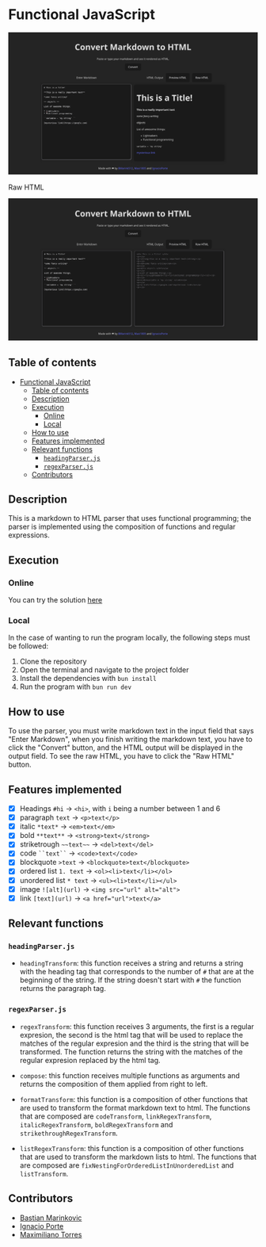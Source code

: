 # Functional JavaScript

![image](/img/Markdown%20to%20Html%20parser.png)

Raw HTML

![image](/img/Raw%20Markdown%20to%20Html%20parser.png)

## Table of contents

- [Functional JavaScript](#functional-javascript)
  - [Table of contents](#table-of-contents)
  - [Description](#description)
  - [Execution](#execution)
    - [Online](#online)
    - [Local](#local)
  - [How to use](#how-to-use)
  - [Features implemented](#features-implemented)
  - [Relevant functions](#relevant-functions)
    - [`headingParser.js`](#headingparserjs)
    - [`regexParser.js`](#regexparserjs)
  - [Contributors](#contributors)

## Description

This is a markdown to HTML parser that uses functional programming; the parser is implemented using the composition of functions and regular expressions.

## Execution

### Online

You can try the solution [here](https://markdown-html-parser.netlify.app/)

### Local

In the case of wanting to run the program locally, the following steps must be followed:

1. Clone the repository
2. Open the terminal and navigate to the project folder
3. Install the dependencies with `bun install`
4. Run the program with `bun run dev`

## How to use

To use the parser, you must write markdown text in the input field that says "Enter Markdown", when you finish writing the markdown text, you have to click the "Convert" button, and the HTML output will be displayed in the output field. To see the raw HTML, you have to click the "Raw HTML" button.

## Features implemented

- [x] Headings `#hi` -> `<hi>`, with `i` being a number between 1 and 6
- [x] paragraph `text` -> `<p>text</p>`
- [x] italic `*text*` -> `<em>text</em>`
- [x] bold `**text**` -> `<strong>text</strong>`
- [x] striketrough `~~text~~` -> `<del>text</del>`
- [x] code ``` ``text`` ``` -> `<code>text</code>`
- [x] blockquote `>text` -> `<blockquote>text</blockquote>`
- [x] ordered list `1. text` -> `<ol><li>text</li></ol>`
- [x] unordered list `* text` -> `<ul><li>text</li></ul>`
- [x] image `![alt](url)` -> `<img src="url" alt="alt">`
- [x] link `[text](url)` -> `<a href="url">text</a>`

## Relevant functions

### `headingParser.js`

- `headingTransform`: this function receives a string and returns a string with the heading tag that corresponds to the number of `#` that are at the beginning of the string. If the string doesn't start with `#` the function returns the paragraph tag.

### `regexParser.js`

- `regexTransform`: this function receives 3 arguments, the first is a regular expresion, the second is the html tag that will be used to replace the matches of the regular expresion and the third is the string that will be transformed. The function returns the string with the matches of the regular expresion replaced by the html tag.

- `compose`: this function receives multiple functions as arguments and returns the composition of them applied from right to left.

- `formatTransform`: this function is a composition of other functions that are used to transform the format markdown text to html. The functions that are composed are `codeTransform`, `linkRegexTransform`, `italicRegexTransform`, `boldRegexTransform` and `strikethroughRegexTransform`.

- `listRegexTransform`: this function is a composition of other functions that are used to transform the markdown lists to html. The functions that are composed are `fixNestingForOrderedListInUnorderedList` and `listTransform`.

## Contributors

- [Bastian Marinkovic](https://github.com/BMarink512/)
- [Ignacio Porte](https://github.com/IgnacioPorte)
- [Maximiliano Torres](https://github.com/Maxi1805)
